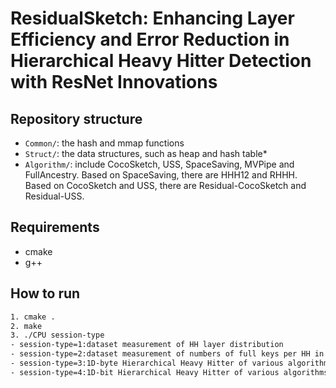 ResidualSketch: Enhancing Layer Efficiency and Error Reduction in Hierarchical Heavy Hitter Detection with ResNet Innovations
============

Repository structure
--------------------
*  `Common/`: the hash and mmap functions
*  `Struct/`: the data structures, such as heap and hash table*
*  `Algorithm/`: include CocoSketch, USS, SpaceSaving, MVPipe and FullAncestry. Based on SpaceSaving, there are HHH12 and RHHH. Based on CocoSketch and USS, there are Residual-CocoSketch and Residual-USS.

Requirements
-------
- cmake
- g++

How to run
-------
```bash
1. cmake .
2. make
3. ./CPU session-type
- session-type=1:dataset measurement of HH layer distribution
- session-type=2:dataset measurement of numbers of full keys per HH in each layer
- session-type=3:1D-byte Hierarchical Heavy Hitter of various algorithms
- session-type=4:1D-bit Hierarchical Heavy Hitter of various algorithms 
```
